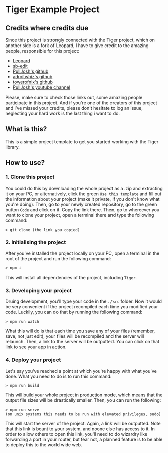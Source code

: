 # Tiger Example Project

## Credits where credits due

Since this project is strongly connected with the Tiger project, which on another side is a fork of Leopard, I have to give credit to the amazing people, responsible for this project:

- [Leopard](https://github.com/PullJosh/leopard)
- [sb-edit](https://github.com/PullJosh/sb-edit)
- [PullJosh's github](https://github.com/PullJosh)
- [adroitwhiz's github](https://github.com/adroitwhiz)
- [towerofnix's github](https://github.com/towerofnix)
- [PullJosh's youtube channel](https://www.youtube.com/channel/UCyzmitdHlr_WnDifP9b_YhA)

Please, make sure to check those links out, some amazing people participate in this project. And if you're one of the creators of this project and I've missed your credits, please don't hesitate to log an issue, neglecting your hard work is the last thing i want to do.

## What is this?

This is a simple project template to get you started working with the Tiger library.

## How to use?

### 1. Clone this project

You could do this by downloading the whole project as a .zip and extracting it on your PC, or alternatively, click the green `Use this template` and fill out the information about your project (make it private, if you don't know what you're doing). Then, go to your newly created repository, go to the green button `Code` and click on it. Copy the link there. Then, go to whereever you want to clone your project, open a terminal there and type the following command:

```
> git clone (the link you copied)
```

### 2. Initialising the project

After you've installed the project locally on your PC, open a terminal in the root of the project and run the following command:
```
> npm i
```
This will install all dependencies of the project, including `Tiger`.

### 3. Developing your project

Druing development, you'll type your code in the `./src` folder. Now it would be very convenient if the project recompiled each time you modified your code. Luckily, you can do that by running the following command:
```
> npm run watch
```
What this will do is that each time you save any of your files (remember, save, not just edit), your files will be recompiled and the server will relaunch. Then, a link to the server will be outputted. You can click on that link to see your app in action.

### 4. Deploy your project

Let's say you've reached a point at which you're happy with what you've done. What you need to do is to run this command:
```
> npm run build
```
This will build your whole project in production mode, which means that the output file sizes will be drastically smaller. Then, you can run the following:
```
> npm run serve
(on unix systems this needs to be run with elevated privileges, sudo)
```
This will start the server of the project. Again, a link will be outputted. Note that this link is bount to your system, and noone else has access to it. In order to allow others to open this link, you'll need to do wizardry like forwarding a port in your router, but fear not, a planned feature is to be able to deploy this to the world wide web.
